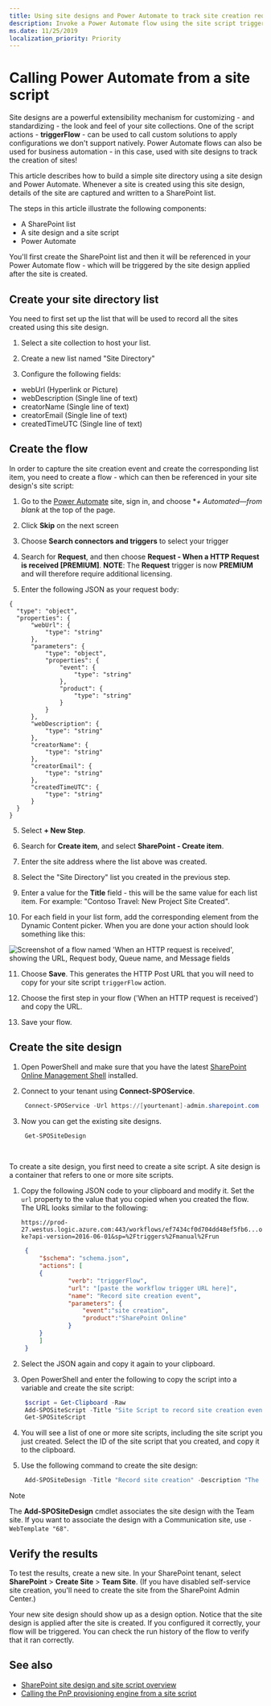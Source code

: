 ```yaml
---
title: Using site designs and Power Automate to track site creation requests
description: Invoke a Power Automate flow using the site script triggerFlow action to capture the site creation event and build a site directory. This tutorial is intended to illustrate a simple example of using site designs and Power Automate.
ms.date: 11/25/2019
localization_priority: Priority
---
```


# Calling Power Automate from a site script

Site designs are a powerful extensibility mechanism for customizing - and standardizing - the look and feel of your site collections. One of the script actions - **triggerFlow** - can be used to call custom solutions to apply configurations we don't support natively. Power Automate flows can also be used for business automation - in this case, used with site designs to track the creation of sites!

This article describes how to build a simple site directory using a site design and Power Automate. Whenever a site is created using this site design, details of the site are captured and written to a SharePoint list. 

The steps in this article illustrate the following components:

- A SharePoint list 
- A site design and a site script
- Power Automate

You'll first create the SharePoint list and then it will be referenced in your Power Automate flow - which will be triggered by the site design applied after the site is created. 

## Create your site directory list

You need to first set up the list that will be used to record all the sites created using this site design. 

1. Select a site collection to host your list. 

2. Create a new list named "Site Directory"

3. Configure the following fields:

- webUrl (Hyperlink or Picture)
- webDescription (Single line of text)
- creatorName (Single line of text)
- creatorEmail (Single line of text)
- createdTimeUTC (Single line of text)


## Create the flow

In order to capture the site creation event and create the corresponding list item, you need to create a flow - which can then be referenced in your site design's site script: 

1. Go to the [Power Automate](https://flow.microsoft.com) site, sign in, and choose **+ Automated—from blank* at the top of the page.

2. Click **Skip** on the next screen

2. Choose **Search connectors and triggers** to select your trigger
 
3. Search for **Request**, and then choose **Request - When a HTTP Request is received [PREMIUM]**. **NOTE**: The **Request** trigger is now **PREMIUM** and will therefore require additional licensing.

4. Enter the following JSON as your request body:

  ```
  {
    "type": "object",
    "properties": {
        "webUrl": {
            "type": "string"
        },
        "parameters": {
            "type": "object",
            "properties": {
                "event": {
                    "type": "string"
                },
                "product": {
                    "type": "string"
                }
            }
        },
        "webDescription": {
            "type": "string"
        },
        "creatorName": {
            "type": "string"
        },
        "creatorEmail": {
            "type": "string"
        },
        "createdTimeUTC": {
            "type": "string"
        }
    }
}
```

5. Select **+ New Step**. 

6. Search for **Create item**, and select **SharePoint - Create item**.
 
7. Enter the site address where the list above was created.
 
8. Select the "Site Directory" list you created in the previous step.

9. Enter a value for the **Title** field - this will be the same value for each list item. For example: "Contoso Travel: New Project Site Created". 

10. For each field in your list form, add the corresponding element from the Dynamic Content picker. When you are done your action should look something like this: 

![Screenshot of a flow named 'When an HTTP request is received', showing the URL, Request body, Queue name, and Message fields](images/site-directory-flow-configuration.png)

11. Choose **Save**. This generates the HTTP Post URL that you will need to copy for your site script `triggerFlow` action. 

14. Choose the first step in your flow ('When an HTTP request is received') and copy the URL. 

15. Save your flow.

## Create the site design

1. Open PowerShell and make sure that you have the latest [SharePoint Online Management Shell](https://www.microsoft.com/download/details.aspx?id=35588) installed.

2. Connect to your tenant using **Connect-SPOService**.

   ```powershell
    Connect-SPOService -Url https://[yourtenant]-admin.sharepoint.com
   ```

3. Now you can get the existing site designs. 

   ```powershell
    Get-SPOSiteDesign
   ```

<br/>

To create a site design, you first need to create a site script. A site design is a container that refers to one or more site scripts.

1. Copy the following JSON code to your clipboard and modify it. Set the `url` property to the value that you copied when you created the flow. The URL looks similar to the following:

    `https://prod-27.westus.logic.azure.com:443/workflows/ef7434cf0d704dd48ef5fb6...oke?api-version=2016-06-01&sp=%2Ftriggers%2Fmanual%2Frun`

   ```json
    {
        "$schema": "schema.json",
        "actions": [
        {
                "verb": "triggerFlow",
                "url": "[paste the workflow trigger URL here]",
                "name": "Record site creation event",
                "parameters": {
                    "event":"site creation",
                    "product":"SharePoint Online"
                }
        }
        ]
    }
   ```

2. Select the JSON again and copy it again to your clipboard. 

3. Open PowerShell and enter the following to copy the script into a variable and create the site script:

   ```powershell
    $script = Get-Clipboard -Raw
    Add-SPOSiteScript -Title "Site Script to record site creation event" -Content $script
    Get-SPOSiteScript
   ```

4. You will see a list of one or more site scripts, including the site script you just created. Select the ID of the site script that you created, and copy it to the clipboard. 

5. Use the following command to create the site design:

   ```powershell
    Add-SPOSiteDesign -Title "Record site creation" -Description "The creation of this site will be recorded in the site directory list" -SiteScripts [Paste the ID of the Site Script here] -WebTemplate "64"
   ```
> [!NOTE]
> The **Add-SPOSiteDesign** cmdlet associates the site design with the Team site. If you want to associate the design with a Communication site, use `-WebTemplate "68"`.

## Verify the results

To test the results, create a new site. In your SharePoint tenant, select **SharePoint** > **Create Site** > **Team Site**. (If you have disabled self-service site creation, you'll need to create the site from the SharePoint Admin Center.)

Your new site design should show up as a design option. Notice that the site design is applied after the site is created. If you configured it correctly, your flow will be triggered. You can check the run history of the flow to verify that it ran correctly.


## See also

- [SharePoint site design and site script overview](site-design-overview.md)
- [Calling the PnP provisioning engine from a site script](site-design-pnp-provisioning.md)

